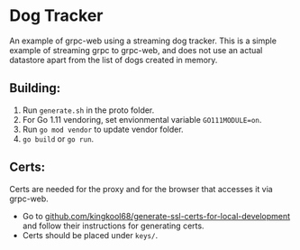 # Dog Tracker
An example of grpc-web using a streaming dog tracker. This is a simple example of streaming grpc to grpc-web, and does not use an actual datastore apart from the list of dogs created in memory.

## Building:
1. Run `generate.sh` in the proto folder.
2. For Go 1.11 vendoring, set envionmental variable `GO111MODULE=on`.
3. Run `go mod vendor` to update vendor folder.
4. `go build` or `go run`.

## Certs:
Certs are needed for the proxy and for the browser that accesses it via grpc-web.

- Go to [github.com/kingkool68/generate-ssl-certs-for-local-development](https://github.com/kingkool68/generate-ssl-certs-for-local-development) and follow their instructions for generating  certs.
- Certs should be placed under `keys/`.